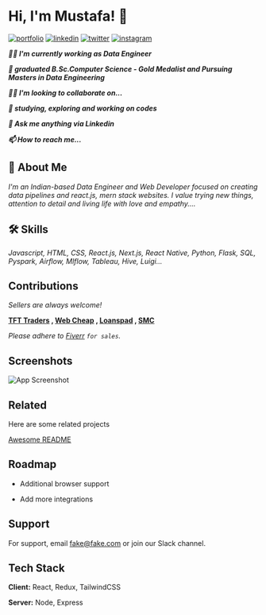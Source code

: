 
# Hi, I'm Mustafa! 👋


[![portfolio](https://img.shields.io/badge/my_portfolio-000?style=for-the-badge&logo=ko-fi&logoColor=white)](https://github.com/iammustafatz)
[![linkedin](https://img.shields.io/badge/linkedin-0A66C2?style=for-the-badge&logo=linkedin&logoColor=white)](https://www.linkedin.com/in/mohammedmustafatz/)
[![twitter](https://img.shields.io/badge/twitter-1DA1F2?style=for-the-badge&logo=twitter&logoColor=white)](https://twitter.com/iammustafatz)
[![instagram](https://img.shields.io/badge/instagram-FF0000?style=for-the-badge&logo=instagram&logoColor=white)](https://www.instagram.com/iammustafatz)


***👩‍💻 I'm currently working as Data Engineer***

***🧠 graduated B.Sc.Computer Science - Gold Medalist and Pursuing Masters in Data Engineering***

***👯‍♀️ I'm looking to collaborate on...***

***🤔 studying, exploring and working on codes***

***💬 Ask me anything via Linkedin***

***📫 How to reach me...***


## **🚀 About Me**
*I'm an Indian-based Data Engineer and Web Developer focused on creating data pipelines and react.js, mern stack websites. I value trying new things, attention to detail and living life with love and empathy....*


## **🛠 Skills**
*Javascript, HTML, CSS, React.js, Next.js, React Native, Python, Flask, SQL, Pyspark, Airflow, Mlflow, Tableau, Hive, Luigi...*


## **Contributions**

*Sellers are always welcome!*

**[TFT Traders](https://www.tfttraders.com/) , [Web Cheap](https://webcheap.vercel.app/) , [Loanspad](https://fiverclient.vercel.app/) , [SMC](https://optimallabs.vercel.app/)**

*Please adhere to [Fiverr](https://www.fiverr.com/iammustafatz) `for sales`.*


## Screenshots

![App Screenshot](https://via.placeholder.com/468x300?text=App+Screenshot+Here)


## Related

Here are some related projects

[Awesome README](https://github.com/matiassingers/awesome-readme)


## Roadmap

- Additional browser support

- Add more integrations


## Support

For support, email fake@fake.com or join our Slack channel.


## Tech Stack

**Client:** React, Redux, TailwindCSS

**Server:** Node, Express

